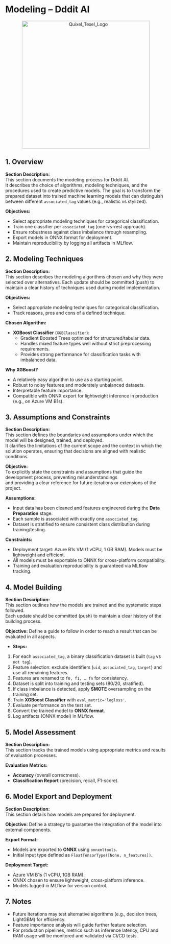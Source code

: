 # Modeling – Dddit AI

<p align="center"><img src='https://i.postimg.cc/SNSGrSv2/dddit-ai-upscaled.png' alt="Quixel_Texel_Logo" height="400"></p>

## 1. Overview

**Section Description:**  
This section documents the modeling process for Dddit AI.  
It describes the choice of algorithms, modeling techniques,
and the procedures used to create predictive models.
The goal is to transform the prepared dataset into trained machine
learning models that can distinguish between different `associated_tag`
values (e.g., realistic vs stylized).

**Objectives:**  
- Select appropriate modeling techniques for categorical classification.  
- Train one classifier per `associated_tag` (one-vs-rest approach).  
- Ensure robustness against class imbalance through resampling.  
- Export models in ONNX format for deployment.  
- Maintain reproducibility by logging all artifacts in MLflow.

## 2. Modeling Techniques

**Section Description:**  
This section describes the modeling algorithms chosen
and why they were selected over alternatives. 
Each update should be committed (push) to maintain a clear
history of techniques used during model implementation.

**Objectives:**  
- Select appropriate modeling techniques for categorical classification.
- Track reasons, pros and cons of a defined technique.

**Chosen Algorithm:**  
- **XGBoost Classifier** (`XGBClassifier`):
  - Gradient Boosted Trees optimized for structured/tabular data.  
  - Handles mixed feature types well without strict preprocessing requirements.  
  - Provides strong performance for classification tasks with imbalanced data.  

**Why XGBoost?**  
- A relatively easy algorithm to use as a starting point.
- Robust to noisy features and moderately unbalanced datasets.  
- Interpretable feature importance.  
- Compatible with ONNX export for lightweight inference in production (e.g., on Azure VM B1s).

## 3. Assumptions and Constraints

**Section Description:**  
This section defines the boundaries and assumptions under
which the model will be designed, trained, and deployed.  
It clarifies the limitations of the current scope and the context
in which the solution operates, ensuring that decisions are aligned with realistic conditions.  

**Objective:**  
To explicitly state the constraints and assumptions that guide the development process, preventing misunderstandings  
and providing a clear reference for future iterations or extensions of the project. 

**Assumptions:**  
- Input data has been cleaned and features engineered during the **Data Preparation** stage.  
- Each sample is associated with exactly one `associated_tag`.  
- Dataset is stratified to ensure consistent class distribution during training/testing.  

**Constraints:**  
- Deployment target: Azure B1s VM (1 vCPU, 1 GB RAM). Models must be lightweight and efficient.  
- All models must be exportable to ONNX for cross-platform compatibility.  
- Training and evaluation reproducibility is guaranteed via MLflow tracking.

## 4. Model Building

**Section Description:**  
This section outlines how the models are trained and the systematic steps followed.  
Each update should be committed (push) to maintain a clear
history of the building process.

**Objective:**
Define a guide to follow in order to reach a result that can be evaluated in all aspects.

- **Steps:**  
1. For each `associated_tag`, a binary classification dataset is built (`tag` vs `not tag`).  
2. Feature selection: exclude identifiers (`uid`, `associated_tag`, `target`) and use all remaining features.  
3. Features are renamed to `f0, f1, … fn` for consistency.  
4. Dataset is split into training and testing sets (80/20, stratified).  
5. If class imbalance is detected, apply **SMOTE** oversampling on the training set.  
6. Train **XGBoost Classifier** with `eval_metric='logloss'`.  
7. Evaluate performance on the test set.  
8. Convert the trained model to **ONNX format**.  
9. Log artifacts (ONNX model) in MLflow.

## 5. Model Assessment

**Section Description:**  
This section tracks the trained models using appropriate metrics and
results of evaluation processes.  

**Evaluation Metrics:**  
- **Accuracy** (overall correctness).  
- **Classification Report** (precision, recall, F1-score).

## 6. Model Export and Deployment

**Section Description:**  
This section details how models are prepared for deployment.

**Objective:** 
Define a strategy to guarantee the integration of the model into external components.

**Export Format:**  
- Models are exported to **ONNX** using `onnxmltools`.  
- Initial input type defined as `FloatTensorType([None, n_features])`.  

**Deployment Target:**  
- Azure VM B1s (1 vCPU, 1GB RAM).  
- ONNX chosen to ensure lightweight, cross-platform inference.  
- Models logged in MLflow for version control.

## 7. Notes

- Future iterations may test alternative algorithms (e.g., decision trees, LightGBM) for efficiency.  
- Feature importance analysis will guide further feature selection.  
- For production pipelines, metrics such as inference latency, CPU and RAM usage will be monitored and validated via CI/CD tests.  
